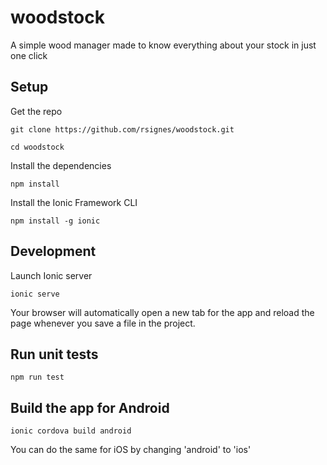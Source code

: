 # woodstock
A simple wood manager made to know everything about your stock in just one click


## Setup
Get the repo

`git clone https://github.com/rsignes/woodstock.git`

`cd woodstock`

Install the dependencies

`npm install`

Install the Ionic Framework CLI

`npm install -g ionic`

## Development
Launch Ionic server

`ionic serve`

Your browser will automatically open a new tab for the app and reload the page whenever you save a file in the project.

## Run unit tests
`npm run test`

## Build the app for Android
`ionic cordova build android`

You can do the same for iOS by changing 'android' to 'ios'
